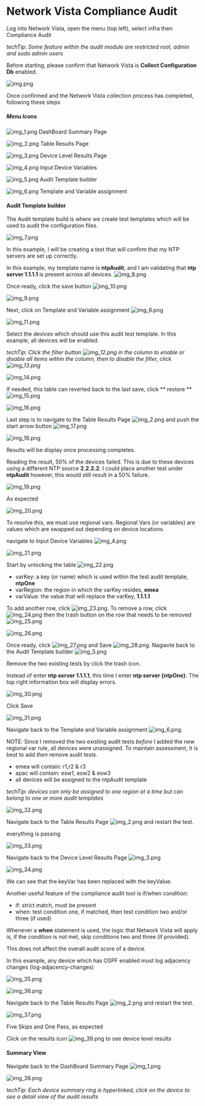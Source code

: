 # Network Vista Compliance Audit

Log into Network Vista, open the menu (top left), select infra then Compliance Audit

<i>techTip: Some feature within the audit module are restricted root, admin and sudo admin users</i>


Before starting, please confirm that Network Vista is **Collect Configuration Db** enabled. 

![img.png](img.png)

Once confirmed and the Network Vista collection process has completed, following these steps

##### Menu Icons

![img_1.png](img_1.png) DashBoard Summary Page

![img_2.png](img_2.png) Table Results Page

![img_3.png](img_3.png) Device Level Results Page

![img_4.png](img_4.png) Input Device Variables

![img_5.png](img_5.png) Audit Template builder

![img_6.png](img_6.png) Template and Variable assignment


#### Audit Template builder

The Audit template build is where we create test templates which will be used to audit the configuration files.

![img_7.png](img_7.png)

In this example, I will be creating a test that will confirm that my NTP servers are set up correctly.

In this example, my template name is **ntpAudit**, and I am validating that **ntp server 1.1.1.1** is present across all devices. 
![img_8.png](img_8.png)

Once ready, click the save button ![img_10.png](img_10.png)

![img_9.png](img_9.png)

Next, click on Template and Variable assignment ![img_6.png](img_6.png)

![img_11.png](img_11.png)

Select the devices which should use this audit test template. In this example, all devices will be enabled.

<i>techTip: Click the filter button ![img_12.png](img_12.png) in the column to enable or disable all items within the column,
then to disable the filter, click ![img_13.png](img_13.png)</i>

![img_14.png](img_14.png)

If needed, this table can reverted back to the last save, click ** restore ** ![img_15.png](img_15.png)

![img_16.png](img_16.png)

Last step is to navigate to the Table Results Page ![img_2.png](img_2.png) and push the start arrow button ![img_17.png](img_17.png)

![img_18.png](img_18.png)

Results will be display once processing completes. 

Reading the result, 50% of the devices failed. This is due to these devices using a different NTP source **2.2.2.2**.
I could place another test under **ntpAudit** however, this would still result in a 50% failure. 

![img_19.png](img_19.png)

As expected

![img_20.png](img_20.png)

To resolve this, we must use regional vars. Regional Vars (or variables) are values which are swapped out depending on device locations. 

navigate to Input Device Variables ![img_4.png](img_4.png)

![img_21.png](img_21.png)

Start by unlocking the table ![img_22.png](img_22.png)

* varKey: a key (or name) which is used within the test audit template, **ntpOne**
* varRegion: the region in which the varKey resides, **emea**
* varValue: the value that will replace the varKey, **1.1.1.1**

To add another row, click ![img_23.png](img_23.png). To remove a row, click ![img_24.png](img_24.png) then the trash button on the row that needs to be removed ![img_25.png](img_25.png)

![img_26.png](img_26.png)

Once ready, click ![img_27.png](img_27.png) and Save ![img_28.png](img_28.png). Nagiavte back to the Audit Template builder ![img_5.png](img_5.png)

Remove the two existing tests by click the trash icon.

Instead of enter **ntp server 1.1.1.1**, this time I enter **ntp server {ntpOne}**. The top right information box will display errors. 

![img_30.png](img_30.png)

Click Save

![img_31.png](img_31.png)

Navigate back to the Template and Variable assignment ![img_6.png](img_6.png). 

NOTE: Since I removed the two existing audit tests <i>before</i> I added the new regional var rule, all devices were unassigned. 
To maintain assessment, it is best to add <i>then</i> remove audit tests. 

* emea will contain: r1,r2 & r3
* apac will contain: esw1, esw2 & esw3
* all devices will be assigned to the ntpAudit template

<i>techTip: devices can only be assigned to one region at a time but can belong to one or more audit templates</i>

![img_32.png](img_32.png)

Navigate back to the Table Results Page ![img_2.png](img_2.png) and restart the test.

everything is passing

![img_33.png](img_33.png)

Navigate back to the Device Level Results Page ![img_3.png](img_3.png)

![img_34.png](img_34.png)

We can see that the keyVar has been replaced with the keyValue.

Another useful feature of the compliance audit tool is if/when condition:

* if: strict match, must be present
* when: test condition one, if matched, then test condition two and/or three (if used)

Whenever a **when** statement is used, the logic that Network Vista will apply is, if the condition is not met, skip conditions two and three (if provided).

This does not affect the overall audit score of a device.

In this example, any device which has OSPF enabled must log adjacency changes (log-adjacency-changes)

![img_35.png](img_35.png)

![img_36.png](img_36.png)

Navigate back to the Table Results Page ![img_2.png](img_2.png) and restart the test.

![img_37.png](img_37.png)

Five Skips and One Pass, as expected

Click on the results icon ![img_39.png](img_39.png) to see device level results 

#### Summary View

Navigate back to the DashBoard Summary Page ![img_1.png](img_1.png)

![img_38.png](img_38.png)

<i>techTip: Each device summary ring is hyperlinked, click on the device to see a detail view of the audit results</i>




















